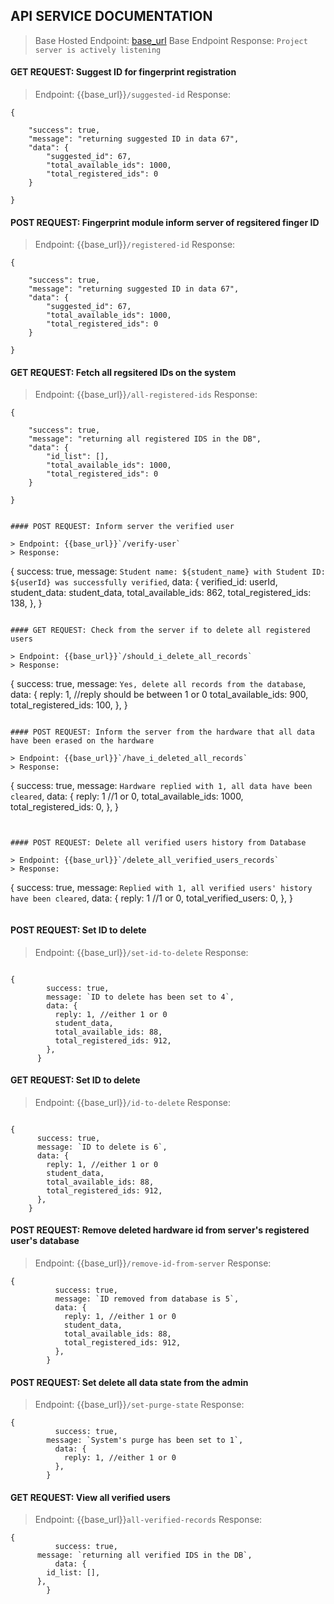 ## API SERVICE DOCUMENTATION

> Base Hosted Endpoint: <a href="https://fingerprint-project.azurewebsites.net/" target="_bank">base_url</a>
> Base Endpoint Response: `Project server is actively listening`

#### GET REQUEST: Suggest ID for fingerprint registration

> Endpoint: {{base_url}}`/suggested-id`
> Response:

```
{

    "success": true,
    "message": "returning suggested ID in data 67",
    "data": {
        "suggested_id": 67,
        "total_available_ids": 1000,
        "total_registered_ids": 0
    }

}
```

#### POST REQUEST: Fingerprint module inform server of regsitered finger ID

> Endpoint: {{base_url}}`/registered-id`
> Response:

```
{

    "success": true,
    "message": "returning suggested ID in data 67",
    "data": {
        "suggested_id": 67,
        "total_available_ids": 1000,
        "total_registered_ids": 0
    }

}
```

#### GET REQUEST: Fetch all regsitered IDs on the system

> Endpoint: {{base_url}}`/all-registered-ids`
> Response:

```
{

    "success": true,
    "message": "returning all registered IDS in the DB",
    "data": {
        "id_list": [],
        "total_available_ids": 1000,
        "total_registered_ids": 0
    }

}
```

```

#### POST REQUEST: Inform server the verified user

> Endpoint: {{base_url}}`/verify-user`
> Response:

```

{
success: true,
message: `Student name: ${student_name} with Student ID: ${userId} was successfully verified`,
data: {
verified_id: userId,
student_data: student_data,
total_available_ids: 862,
total_registered_ids: 138,
},
}

```

#### GET REQUEST: Check from the server if to delete all registered users

> Endpoint: {{base_url}}`/should_i_delete_all_records`
> Response:

```

{
success: true,
message: `Yes, delete all records from the database`,
data: {
reply: 1, //reply should be between 1 or 0
total_available_ids: 900,
total_registered_ids: 100,
},
}

```

#### POST REQUEST: Inform the server from the hardware that all data have been erased on the hardware

> Endpoint: {{base_url}}`/have_i_deleted_all_records`
> Response:

```

{
success: true,
message: `Hardware replied with 1, all data have been cleared`,
data: {
reply: 1 //1 or 0,
total_available_ids: 1000,
total_registered_ids: 0,
},
}

```


#### POST REQUEST: Delete all verified users history from Database

> Endpoint: {{base_url}}`/delete_all_verified_users_records`
> Response:

```

{
success: true,
message: `Replied with 1, all verified users' history have been cleared`,
data: {
reply: 1 //1 or 0,
total_verified_users: 0,
},
}

```

```

#### POST REQUEST: Set ID to delete

> Endpoint: {{base_url}}`/set-id-to-delete`
> Response:

```

{
        success: true,
        message: `ID to delete has been set to 4`,
        data: {
          reply: 1, //either 1 or 0
          student_data,
          total_available_ids: 88,
          total_registered_ids: 912,
        },
      }

```

#### GET REQUEST: Set ID to delete

> Endpoint: {{base_url}}`/id-to-delete`
> Response:

```

{
      success: true,
      message: `ID to delete is 6`,
      data: {
        reply: 1, //either 1 or 0
        student_data,
        total_available_ids: 88,
        total_registered_ids: 912,
      },
    }

```

#### POST REQUEST: Remove deleted hardware id from server's registered user's database

> Endpoint: {{base_url}}`/remove-id-from-server`
> Response:

```
{
          success: true,
          message: `ID removed from database is 5`,
          data: {
            reply: 1, //either 1 or 0
            student_data,
            total_available_ids: 88,
            total_registered_ids: 912,
          },
        }

```

#### POST REQUEST: Set delete all data state from the admin

> Endpoint: {{base_url}}`/set-purge-state`
> Response:

```
{
          success: true,
        message: `System's purge has been set to 1`,
          data: {
            reply: 1, //either 1 or 0
          },
        }

```

#### GET REQUEST: View all verified users

> Endpoint: {{base_url}}`all-verified-records`
> Response:

```
{
          success: true,
      message: `returning all verified IDS in the DB`,
          data: {
        id_list: [],
      },
        }

```
